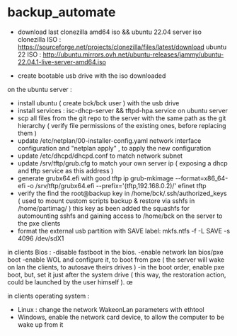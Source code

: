 # backup_automate

- download last clonezilla amd64 iso && ubuntu 22.04 server iso
  clonezilla ISO : 
     https://sourceforge.net/projects/clonezilla/files/latest/download
  ubuntu 22 ISO : 
     http://ubuntu.mirrors.ovh.net/ubuntu-releases/jammy/ubuntu-22.04.1-live-server-amd64.iso

- create bootable usb drive with the iso downloaded

on the ubuntu server :
- install ubuntu ( create bck/bck user ) with the usb drive
- install services : isc-dhcp-server && tftpd-hpa.service on ubuntu server
- scp all files from the git repo to the server with the same path as the git hierarchy ( verify file permissions of the existing ones, before replacing them )
- update /etc/netplan/00-installer-config.yaml network interface configuration
and  "netplan apply" , to apply the new configuration
- update /etc/dhcpd/dhcpd.conf to match network subnet
- update /srv/tftp/grub.cfg to match  your own server ip ( exposing a dhcp and tftp service as this address )
- generate grubx64.efi with good tftp ip
     grub-mkimage --format=x86_64-efi -o /srv/tftp/grubx64.efi --prefix='(tftp,192.168.0.2)/' efinet tftp
- verify the find the root@backup key in /home/bck/.ssh/authorized_keys ( used to mount custom scripts backup & restore via sshfs in /home/partimag/ )
     this key as been added the squashfs for automounting sshfs and gaining access to /home/bck on the server to the pxe clients
- format the external usb partition with SAVE label:
     mkfs.ntfs -f -L SAVE -s 4096 /dev/sdX1

in clients Bios :
-disable fastboot in the bios.
-enable network lan bios/pxe boot
-enable WOL and configure it, to boot from pxe ( the server will wake on lan the clients, to autosave theirs drives )
-in the boot order, enable pxe boot, but, set it just after the system drive ( this way, the restoration action, could be launched by the user himself ).
œ

in clients  operating system :
  - Linux : change the network WakeonLan parameters with ethtool
  - Windows, enable the network card device, to allow the computer to be wake up from it

